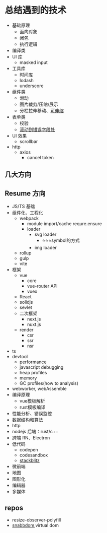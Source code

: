 # 总结遇到的技术

- 基础原理
  - 面向对象
  - 闭包
  - 执行逻辑
- 编译类
- UI 库
  - masked input
- 工具库
  - 时间库
  - lodash
  - underscore
- 组件类
  - 滑动
  - 图片裁剪/压缩/展示
  - 分栏拉伸移动、[可伸缩](https://github.com/mauricius/vue-draggable-resizable)
- 表单类
  - 校验
  - [滚动到错误字段处](https://github.com/stipsan/scroll-into-view-if-needed)
- UI 效果
  - scrollbar
- http
  - axios
    - cancel token


## 几大方向

## Resume 方向

- JS/TS 基础
- 组件化、工程化
  - webpack
    - module import/cache requre.ensure
    - loader
      - svg loader
        - ⭐⭐⭐symbol的方式
      - img loader
  - rollup
  - gulp
  - vite
- 框架
  - vue
    - core
    - vue-router API
    - vuex
  - React
  - solidjs
  - sevlet
  - 二次框架
    - next.js
    - nuxt.js
  - render
    - csr
    - ssr
    - nsr
- ts
- devtool
  - performance
  - javascript debugging
  - heap profiles
  - memory
  - GC profiles(how to analysis)
- webworker, webAssemble
- 编译原理
  - vue模板解析
  - rust模板编译
- 性能分析、错误监控
- 数据结构和算法
- http
- nodejs 后端：rust/c++
- 跨端 RN、Electron
- 低代码
  - codepen
  - codesandbox
  - [stackblitz](https://stackblitz.com/)
- 微前端
- 地图
- 图形化
- 编辑器
- 多媒体

## repos
- resize-observer-polyfill
- [snabbdom](https://github.com/snabbdom/snabbdom),virtual dom